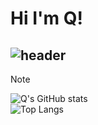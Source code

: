 #   Hi I'm Q!
## ![header](https://capsule-render.vercel.app/api?type=wave&color=auto&height=300&section=header&text=Q&fontSize=90)

> [!NOTE]
> ![Q's GitHub stats](https://github-readme-stats.vercel.app/api?username=202420505&show_icons=true&theme=radical)
> <br>
>![Top Langs](https://github-readme-stats.vercel.app/api/top-langs/?username=202420505&layout=compact)

